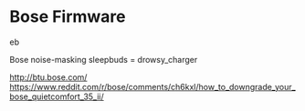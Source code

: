 # Bose Firmware

eb

Bose noise-masking sleepbuds = drowsy_charger

http://btu.bose.com/
https://www.reddit.com/r/bose/comments/ch6kxl/how_to_downgrade_your_bose_quietcomfort_35_ii/
